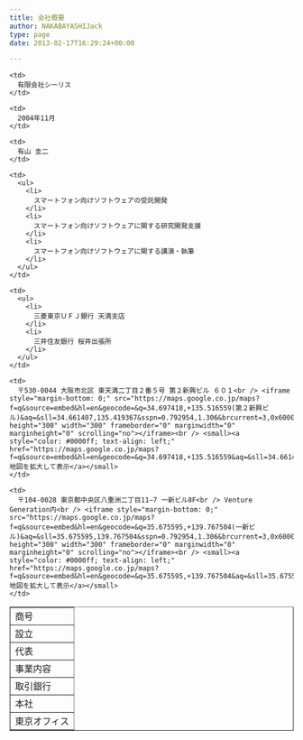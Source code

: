 ```yaml
---
title: 会社概要
author: NAKABAYASHIJack
type: page
date: 2013-02-17T16:29:24+00:00

---
```

<table id="company_detail" border="1">
  <tr>
    <td>
      商号
    </td>
    
    <td>
      有限会社シーリス
    </td>
  </tr>
  
  <tr>
    <td>
      設立
    </td>
    
    <td>
      2004年11月
    </td>
  </tr>
  
  <tr>
    <td>
      代表
    </td>
    
    <td>
      有山 圭二
    </td>
  </tr>
  
  <tr>
    <td>
      事業内容
    </td>
    
    <td>
      <ul>
        <li>
          スマートフォン向けソフトウェアの受託開発
        </li>
        <li>
          スマートフォン向けソフトウェアに関する研究開発支援
        </li>
        <li>
          スマートフォン向けソフトウェアに関する講演・執筆
        </li>
      </ul>
    </td>
  </tr>
  
  <tr>
    <td>
      取引銀行
    </td>
    
    <td>
      <ul>
        <li>
          三菱東京ＵＦＪ銀行 天満支店
        </li>
        <li>
          三井住友銀行 桜井出張所
        </li>
      </ul>
    </td>
  </tr>
  
  <tr>
    <td>
      本社
    </td>
    
    <td>
      〒530-0044 大阪市北区 東天満二丁目２番５号 第２新興ビル ６０１<br /> <iframe style="margin-bottom: 0;" src="https://maps.google.co.jp/maps?f=q&source=embed&hl=en&geocode=&q=34.697418,+135.516559(第２新興ビル)&aq=&sll=34.661407,135.419367&sspn=0.792954,1.306&brcurrent=3,0x6000e6da7cd91519:0x460cbf91bdf64947,0&ttype=now&noexp=0&noal=0&sort=def&ie=UTF8&t=m&ll=34.697449,135.516529&spn=0.02117,0.025749&z=15&#038;iwloc=J&output=embed" height="300" width="300" frameborder="0" marginwidth="0" marginheight="0" scrolling="no"></iframe><br /> <small><a style="color: #0000ff; text-align: left;" href="https://maps.google.co.jp/maps?f=q&source=embed&hl=en&geocode=&q=34.697418,+135.516559&aq=&sll=34.661407,135.419367&sspn=0.792954,1.306&brcurrent=3,0x6000e6da7cd91519:0x460cbf91bdf64947,0&ttype=now&noexp=0&noal=0&sort=def&ie=UTF8&t=m&ll=34.697449,135.516529&spn=0.02117,0.025749&z=15">地図を拡大して表示</a></small>
    </td>
  </tr>
  
  <tr>
    <td>
      東京オフィス
    </td>
    
    <td>
      〒104-0028 東京都中央区八重洲二丁目11−7 一新ビル8F<br /> Venture Generation内<br /> <iframe style="margin-bottom: 0;" src="https://maps.google.co.jp/maps?f=q&source=embed&hl=en&geocode=&q=35.675595,+139.767504(一新ビル)&aq=&sll=35.675595,139.767504&sspn=0.792954,1.306&brcurrent=3,0x6000e6da7cd91519:0x460cbf91bdf64947,0&ttype=now&noexp=0&noal=0&sort=def&ie=UTF8&t=m&ll=35.675595,139.767504&spn=0.02117,0.025749&z=15&#038;iwloc=J&output=embed" height="300" width="300" frameborder="0" marginwidth="0" marginheight="0" scrolling="no"></iframe><br /> <small><a style="color: #0000ff; text-align: left;" href="https://maps.google.co.jp/maps?f=q&source=embed&hl=en&geocode=&q=35.675595,+139.767504&aq=&sll=35.675595,139.767504&sspn=0.792954,1.306&brcurrent=3,0x6000e6da7cd91519:0x460cbf91bdf64947,0&ttype=now&noexp=0&noal=0&sort=def&ie=UTF8&t=m&ll=35.675595,+139.767504&spn=0.02117,0.025749&z=15">地図を拡大して表示</a></small>
    </td>
  </tr>
</table>